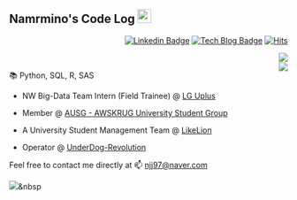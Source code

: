 ## Namrmino's Code Log <img src="https://media.giphy.com/media/hvRJCLFzcasrR4ia7z/giphy.gif" width="25px">

<div align=right>
  
[![Linkedin Badge](https://img.shields.io/badge/-LinkedIn-blue?style=flat-square&logo=Linkedin&logoColor=white&link=https://www.linkedin.com/in/jeongjaenam/)](https://www.linkedin.com/in/jeongjaenam/)
[![Tech Blog Badge](http://img.shields.io/badge/-Tech%20blog-black?style=flat-square&logo=github&link=https://namrmino.tistory.com/)](https://namrmino.tistory.com/)
[![Hits](https://hits.seeyoufarm.com/api/count/incr/badge.svg?url=https%3A%2F%2Fgithub.com%2Fnamrmino&count_bg=%23628217&title_bg=%23000000&icon=github.svg&icon_color=#181717&title=HITS&edge_flat=false)](https://hits.seeyoufarm.com)

</div>

<img align='right' src="https://github-readme-stats.vercel.app/api/top-langs/?username=namrmino&layout=compact&hide=Jupyter%20notebook">
<br>
<img align='right' src="https://github-readme-stats.vercel.app/api?username=namrmino&count_private=true&show_icons=true">


📚 Python, SQL, R, SAS  <br> 

- NW Big-Data Team Intern (Field Trainee) @ [LG Uplus](http://www.uplus.co.kr/cmg/kore/info/pklu/RetrievePkLuIntroduce.hpi?mid=10349)

- Member @ [AUSG - AWSKRUG University Student Group](https://ausg.me/)

- A University Student Management Team @ [LikeLion](https://www.likelion.net/)

- Operator @ [UnderDog-Revolution](https://www.notion.so/UnderDog-Revolution-156b01ee50e544a88cb0f2de6de943a9)


Feel free to contact me directly at 📫 njj97@naver.com


<img src="https://img.shields.io/badge/쓰고자하는_텍스트-컬러코드?style=flat-square&logo=simpleicons에서_아이콘이름&logoColor=white"/></a>&nbsp
